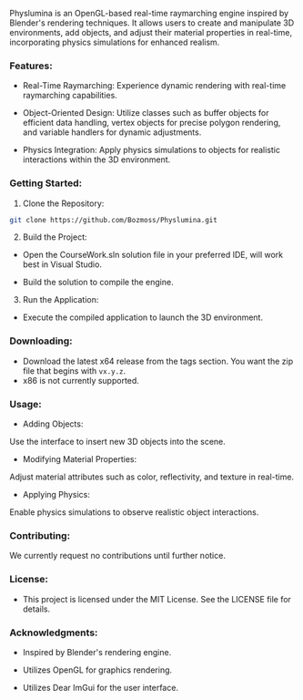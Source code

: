 Physlumina is an OpenGL-based real-time raymarching engine inspired by Blender's rendering techniques. It allows users to create and manipulate 3D environments, add objects, and adjust their material properties in real-time, incorporating physics simulations for enhanced realism.

### Features:

- Real-Time Raymarching: Experience dynamic rendering with real-time raymarching capabilities.

- Object-Oriented Design: Utilize classes such as buffer objects for efficient data handling, vertex objects for precise polygon rendering, and variable handlers for dynamic adjustments.

- Physics Integration: Apply physics simulations to objects for realistic interactions within the 3D environment.

### Getting Started:

1. Clone the Repository:

```bash
git clone https://github.com/Bozmoss/Physlumina.git
```

2. Build the Project:

- Open the CourseWork.sln solution file in your preferred IDE, will work best in Visual Studio.

- Build the solution to compile the engine.

3. Run the Application:

- Execute the compiled application to launch the 3D environment.

### Downloading:

- Download the latest x64 release from the tags section. You want the zip file that begins with `vx.y.z`.
- x86 is not currently supported.

### Usage:

- Adding Objects:

Use the interface to insert new 3D objects into the scene.
- Modifying Material Properties:

Adjust material attributes such as color, reflectivity, and texture in real-time.
- Applying Physics:

Enable physics simulations to observe realistic object interactions.

### Contributing:

We currently request no contributions until further notice.

### License:

- This project is licensed under the MIT License. See the LICENSE file for details.

### Acknowledgments:

- Inspired by Blender's rendering engine.

- Utilizes OpenGL for graphics rendering.

- Utilizes Dear ImGui for the user interface.
